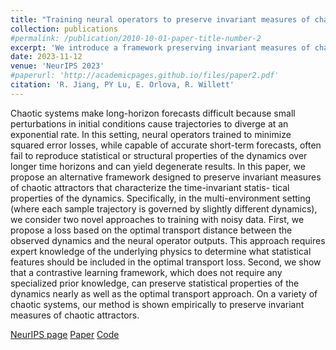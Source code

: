 ```yaml
---
title: "Training neural operators to preserve invariant measures of chaotic attractors"
collection: publications
#permalink: /publication/2010-10-01-paper-title-number-2
excerpt: 'We introduce a framework preserving invariant measures of chaotic attractors, offering two approaches: one utilizing optimal transport distance with expert knowledge about the system dynamics and another using a contrastive learning framework without specialized information. Empirical results demonstrate the effectiveness of our method in preserving invariant measures across various chaotic systems.'
date: 2023-11-12
venue: 'NeurIPS 2023'
#paperurl: 'http://academicpages.github.io/files/paper2.pdf'
citation: 'R. Jiang, PY Lu, E. Orlova, R. Willett'
---
```


Chaotic systems make long-horizon forecasts difficult because small perturbations in initial conditions cause trajectories to diverge at an exponential rate. In this setting, neural operators trained to minimize squared error losses, while capable of accurate short-term forecasts, often fail to reproduce statistical or structural properties of the dynamics over longer time horizons and can yield degenerate results. In this paper, we propose an alternative framework designed to preserve invariant measures of chaotic attractors that characterize the time-invariant statis- tical properties of the dynamics. Specifically, in the multi-environment setting (where each sample trajectory is governed by slightly different dynamics), we consider two novel approaches to training with noisy data. First, we propose a loss based on the optimal transport distance between the observed dynamics and the neural operator outputs. This approach requires expert knowledge of the underlying physics to determine what statistical features should be included in the optimal transport loss. Second, we show that a contrastive learning framework, which does not require any specialized prior knowledge, can preserve statistical properties of the dynamics nearly as well as the optimal transport approach. On a variety of chaotic systems, our method is shown empirically to preserve invariant measures of chaotic attractors.

[NeurIPS page](https://neurips.cc/virtual/2023/poster/72621) [Paper](https://arxiv.org/abs/2306.01187) [Code]( https://github.com/roxie62/neural_operators_for_chaos)